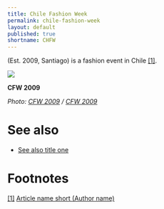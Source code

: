 ```yaml
---
title: Chile Fashion Week
permalink: chile-fashion-week
layout: default
published: true
shortname: CHFW
---
```

(Est. 2009, Santiago) is a fashion event in Chile <span id="a1">[\[1\]](#f1)</span>.

![](https://scontent-arn2-1.xx.fbcdn.net/v/t1.0-9/1936082_154427166075_7061279_n.jpg?oh=283b82b231690e2bfae48980c25dc677&oe=5B4458D5)

**CFW 2009**

*Photo: [CFW 2009](index) / [CFW 2009](index)*

# See also

+ [See also title one](page-template)


# Footnotes

[[1]](#a1) <span id="f1"></span> [Article name short (Author name)](http://example.net/article)
